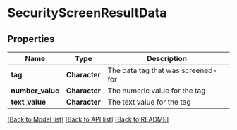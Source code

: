 # SecurityScreenResultData

[//]: # (CLASS:IntrinioSDK::SecurityScreenResultData)

[//]: # (KIND:object)

## Properties

[//]: # (START_DEFINITION)

Name | Type | Description
------------ | ------------- | -------------
**tag** | **Character** | The data tag that was screened-for &nbsp;
**number_value** | **Character** | The numeric value for the tag &nbsp;
**text_value** | **Character** | The text value for the tag &nbsp;

[//]: # (END_DEFINITION)


[[Back to Model list]](../README.md#documentation-for-models) [[Back to API list]](../README.md#documentation-for-api-endpoints) [[Back to README]](../README.md)


